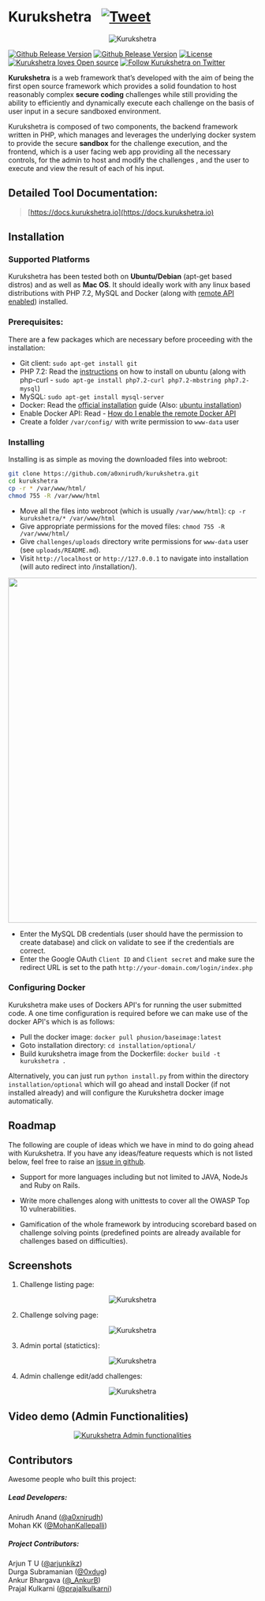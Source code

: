 # Kurukshetra &nbsp; [![Tweet](https://img.shields.io/twitter/url/http/shields.io.svg?style=social)](https://twitter.com/intent/tweet?text=Kurukshetra%20-%20A%20framework%20for%20teaching%20secure%20coding%20by%20means%20of%20interactive%20problem%20solving!&url=https://github.com/a0xnirudh/kurukshetra&via=a0xnirudh&hashtags=security,infosec,bugbounty,SecureCoding)

<p align="center">
  <img src="/staticfiles/img/logo.png" alt="Kurukshetra"/>
</p>

[![Github Release Version](https://img.shields.io/badge/release-V1.0-green.svg)](https://github.com/a0xnirudh/kurukshetra)
[![Github Release Version](https://img.shields.io/badge/php-7.2-green.svg)](https://github.com/a0xnirudh/kurukshetra)
[![License](https://img.shields.io/badge/License-GPL%20v3-green.svg)](https://github.com/a0xnirudh/kurukshetra/blob/master/LICENSE)
[![Kurukshetra loves Open source](https://badges.frapsoft.com/os/v1/open-source.svg?v=103)](https://github.com/a0xnirudh/kurukshetra)
[![Follow Kurukshetra on Twitter](https://img.shields.io/twitter/follow/kurukshetrahq.svg?style=social&label=Follow%20%40kurukshetra)](https://twitter.com/intent/user?screen_name=KurukshetraHQ "Follow Kurukshetra on Twitter")

**Kurukshetra** is a web framework that’s developed with the aim of being the first open source framework which provides a solid foundation to host reasonably complex **secure coding** challenges while still providing the ability to efficiently and dynamically execute each challenge on the basis of user input in a secure sandboxed environment.

Kurukshetra is composed of two components, the backend framework written in PHP, which manages and leverages the underlying docker system to provide the secure **sandbox** for the challenge execution, and the frontend, which is a user facing web app providing all the necessary controls, for the admin to host and modify the challenges , and the user to execute and view the result of each of his input.


## Detailed Tool Documentation:
> [https://docs.kurukshetra.io](https://docs.kurukshetra.io)

## Installation

### Supported Platforms

Kurukshetra has been tested both on **Ubuntu/Debian** (apt-get based distros) and as well as **Mac OS**. It should ideally work with any linux based distributions with PHP 7.2, MySQL and Docker (along with [remote API enabled](https://docs.docker.com/engine/api/v1.24/)) installed.

### Prerequisites:

There are a few packages which are necessary before proceeding with the installation:

* Git client: `sudo apt-get install git`
* PHP 7.2: Read the [instructions](https://askubuntu.com/a/856794) on how to install on ubuntu (along with php-curl - `sudo apt-ge install php7.2-curl php7.2-mbstring php7.2-mysql`)
* MySQL: `sudo apt-get install mysql-server`
* Docker: Read the [official installation](https://docs.docker.com/install/) guide (Also: [ubuntu installation](https://www.digitalocean.com/community/tutorials/how-to-install-and-use-docker-on-ubuntu-16-04))
* Enable Docker API: Read - [How do I enable the remote Docker API](https://success.docker.com/article/how-do-i-enable-the-remote-api-for-dockerd)
* Create a folder `/var/config/` with write permission to `www-data` user


### Installing

Installing is as simple as moving the downloaded files into webroot:

```bash
git clone https://github.com/a0xnirudh/kurukshetra.git
cd kurukshetra
cp -r * /var/www/html/
chmod 755 -R /var/www/html
```

* Move all the files into webroot (which is usually `/var/www/html`): `cp -r kurukshetra/* /var/www/html`
* Give appropriate permissions for the moved files: `chmod 755 -R /var/www/html/`
* Give `challenges/uploads` directory write permissions for `www-data` user (see `uploads/README.md`).
* Visit `http://localhost` or `http://127.0.0.1` to navigate into installation (will auto redirect into /installation/).

<p align="center">
<img src="/staticfiles/img/install.png" width="700">
</p>

* Enter the MySQL DB credentials (user should have the permission to create database) and click on validate to see if the credentials are correct.
* Enter the Google OAuth `Client ID` and `Client secret` and make sure the redirect URL is set to the path `http://your-domain.com/login/index.php`

### Configuring Docker

Kurukshetra make uses of Dockers API's for running the user submitted code. A one time configuration is required before we can make use of the docker API's which is as follows:

* Pull the docker image: `docker pull phusion/baseimage:latest`
* Goto installation directory: `cd installation/optional/`
* Build kurukshetra image from the Dockerfile: `docker build -t kurukshetra .`

Alternatively, you can just run `python install.py` from within the directory `installation/optional` which will go ahead and install Docker (if not installed already) and will configure the Kurukshetra docker image automatically.

## Roadmap

The following are couple of ideas which we have in mind to do going ahead with Kurukshetra. If you have any ideas/feature requests which is not listed below, feel free to raise an [issue in github](https://github.com/a0xnirudh/kurukshetra/issues).

* Support for more languages including but not limited to JAVA, NodeJs and Ruby on Rails.

* Write more challenges along with unittests to cover all the  OWASP Top 10 vulnerabilities.

* Gamification of the whole framework by introducing scorebard based on challenge solving points (predefined points are already available for challenges based on difficulties).

## Screenshots

1. Challenge listing page:

<p align="center">
  <img src="/staticfiles/img/challenge_listing.png" alt="Kurukshetra"/>
</p>

2. Challenge solving page:

<p align="center">
  <img src="/staticfiles/img/challenge_solving.png" alt="Kurukshetra"/>
</p>

3. Admin portal (statictics):

<p align="center">
  <img src="/staticfiles/img/admin_dashboard.png" alt="Kurukshetra"/>
</p>

4. Admin challenge edit/add challenges:

<p align="center">
  <img src="/staticfiles/img/admin_challenge_page.png" alt="Kurukshetra"/>
</p>


## Video demo (Admin Functionalities)

<div align="center">
  <a href="https://www.youtube.com/watch?v=yrfmyz3p9a4" target="_blank"><img src="/staticfiles/img/video_thumbnail.png" alt="Kurukshetra Admin functionalities"></a>
</div>


## Contributors

Awesome people who built this project:

##### Lead Developers:

Anirudh Anand ([@a0xnirudh](https://twitter.com/a0xnirudh))  
Mohan KK ([@MohanKallepalli](https://twitter.com/MohanKallepalli))  

##### Project Contributors:

Arjun T U ([@arjunkikz](https://twitter.com/arjunkikz))  
Durga Subramanian ([@0xdug](https://twitter.com/0xdug))  
Ankur Bhargava ([@_AnkurB](https://twitter.com/_AnkurB))  
Prajal Kulkarni ([@prajalkulkarni](https://twitter.com/prajalkulkarni))  
